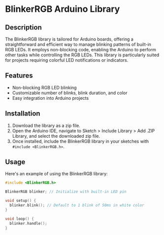 # BlinkerRGB Arduino Library

## Description
The BlinkerRGB library is tailored for Arduino boards, offering a straightforward and efficient way to manage blinking patterns of built-in RGB LEDs. It employs non-blocking code, enabling the Arduino to perform other tasks while controlling the RGB LEDs. This library is particularly suited for projects requiring colorful LED notifications or indicators.

## Features
- Non-blocking RGB LED blinking
- Customizable number of blinks, blink duration, and color
- Easy integration into Arduino projects

## Installation
1. Download the library as a zip file.
2. Open the Arduino IDE, navigate to Sketch > Include Library > Add .ZIP Library, and select the downloaded zip file.
3. Once installed, include the BlinkerRGB library in your sketches with `#include <BlinkerRGB.h>`.

## Usage
Here's an example of using the BlinkerRGB library:

```cpp
#include <BlinkerRGB.h>

BlinkerRGB blinker; // Initialize with built-in LED pin

void setup() {
  blinker.blink(); // Default to 1 blink of 50ms in white color
}

void loop() {
  blinker.handle();
}

